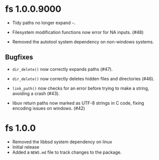 # fs 1.0.0.9000

* Tidy paths no longer expand `~`.

* Filesystem modification functions now error for NA inputs. (#48)

* Removed the autotool system dependency on non-windows systems.

## Bugfixes

* `dir_delete()` now correctly expands paths (#47).

* `dir_delete()` now correctly deletes hidden files and directories (#46).

* `link_path()` now checks for an error before trying to make a string,
  avoiding a crash (#43).

* libuv return paths now marked as UTF-8 strings in C code, fixing encoding
  issues on windows. (#42)

# fs 1.0.0

* Removed the libbsd system dependency on linux
* Initial release
* Added a `NEWS.md` file to track changes to the package.
